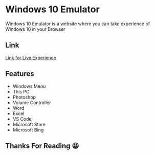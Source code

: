 
# Windows 10 Emulator

Windows 10 Emulator is a website where you can take experience of Windows 10 in your Browser


## Link 
[Link for Live Experience](https://win10.webjeet.me)


## Features

- Windows Menu
- This PC
- Photoshop
- Volume Controller
- Word
- Excel
- VS Code
- Microsoft Store
- Microsoft Bing

##  Thanks For Reading 😀


